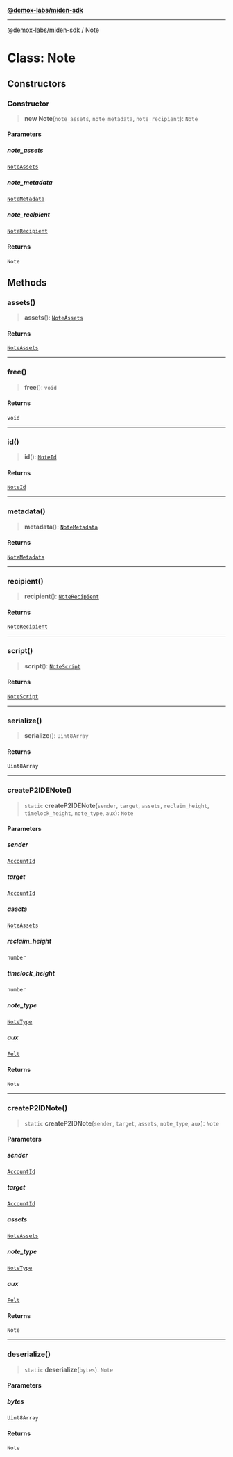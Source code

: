 [**@demox-labs/miden-sdk**](../README.md)

***

[@demox-labs/miden-sdk](../README.md) / Note

# Class: Note

## Constructors

### Constructor

> **new Note**(`note_assets`, `note_metadata`, `note_recipient`): `Note`

#### Parameters

##### note\_assets

[`NoteAssets`](NoteAssets.md)

##### note\_metadata

[`NoteMetadata`](NoteMetadata.md)

##### note\_recipient

[`NoteRecipient`](NoteRecipient.md)

#### Returns

`Note`

## Methods

### assets()

> **assets**(): [`NoteAssets`](NoteAssets.md)

#### Returns

[`NoteAssets`](NoteAssets.md)

***

### free()

> **free**(): `void`

#### Returns

`void`

***

### id()

> **id**(): [`NoteId`](NoteId.md)

#### Returns

[`NoteId`](NoteId.md)

***

### metadata()

> **metadata**(): [`NoteMetadata`](NoteMetadata.md)

#### Returns

[`NoteMetadata`](NoteMetadata.md)

***

### recipient()

> **recipient**(): [`NoteRecipient`](NoteRecipient.md)

#### Returns

[`NoteRecipient`](NoteRecipient.md)

***

### script()

> **script**(): [`NoteScript`](NoteScript.md)

#### Returns

[`NoteScript`](NoteScript.md)

***

### serialize()

> **serialize**(): `Uint8Array`

#### Returns

`Uint8Array`

***

### createP2IDENote()

> `static` **createP2IDENote**(`sender`, `target`, `assets`, `reclaim_height`, `timelock_height`, `note_type`, `aux`): `Note`

#### Parameters

##### sender

[`AccountId`](AccountId.md)

##### target

[`AccountId`](AccountId.md)

##### assets

[`NoteAssets`](NoteAssets.md)

##### reclaim\_height

`number`

##### timelock\_height

`number`

##### note\_type

[`NoteType`](../enumerations/NoteType.md)

##### aux

[`Felt`](Felt.md)

#### Returns

`Note`

***

### createP2IDNote()

> `static` **createP2IDNote**(`sender`, `target`, `assets`, `note_type`, `aux`): `Note`

#### Parameters

##### sender

[`AccountId`](AccountId.md)

##### target

[`AccountId`](AccountId.md)

##### assets

[`NoteAssets`](NoteAssets.md)

##### note\_type

[`NoteType`](../enumerations/NoteType.md)

##### aux

[`Felt`](Felt.md)

#### Returns

`Note`

***

### deserialize()

> `static` **deserialize**(`bytes`): `Note`

#### Parameters

##### bytes

`Uint8Array`

#### Returns

`Note`
